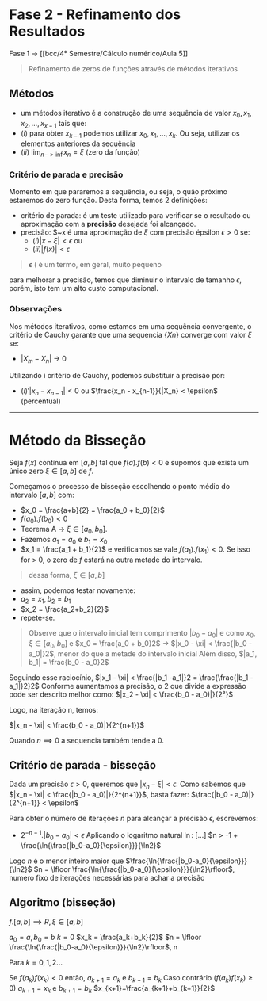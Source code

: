 # Fase 2 - Refinamento dos Resultados
Fase 1 -> [[bcc/4° Semestre/Cálculo numérico/Aula 5]]
> Refinamento de zeros de funções através de métodos iterativos

## Métodos
- um métodos iterativo é a construção de uma sequência de valor $x_0, x_1, x_2,..., x_{x-1}$ tais que:
- $(i)$ para obter $x_{k-1}$ podemos utilizar $x_0, x_1, ..., x_k$. Ou seja, utilizar os elementos anteriores da sequência
- $(ii)$ $\lim_{n->\inf} x_n = \xi$ (zero da função)

### Critério de parada e precisão
Momento em que pararemos a sequência, ou seja, o quão próximo estaremos do zero função. Desta forma, temos 2 definições:
- critério de parada: é um teste utilizado para verificar se o resultado ou aproximação com a **precisão** desejada foi alcançado.
- precisão: $\~x é uma aproximação de $\xi$ com precisão épsilon $\epsilon > 0$ se:
	- $(i) |x-\xi| < \epsilon$ ou
	- $(ii) |f(x)| < \epsilon$
> **$\epsilon$** ( é um termo, em geral, muito pequeno	

para melhorar a precisão, temos que diminuir o intervalo de tamanho $\epsilon$, porém, isto tem um alto custo computacional.
### Observações 
Nos métodos iterativos, como estamos em uma sequência convergente, o critério de Cauchy garante que uma sequencia {$Xn$} converge com valor $\xi$ se:

- |$X_m - X_n|$ -> $0$

Utilizando i critério de Cauchy, podemos substituir a precisão por:
- $(i)' |x_n - x_{n-1}|<0$ ou $\frac{x_n - x_{n-1}}{|X_n} < \epsilon$ (percentual)

---
# Método da Bisseção
Seja $f(x)$ contínua em $[a, b]$ tal que $f(a).f(b)<0$ e supomos que exista um único zero $\xi \in [a,b]$ de $f$.

Começamos o processo de bisseção escolhendo o ponto médio do intervalo $[a,b]$  com:
- $x_0 = \frac{a+b}{2} = \frac{a_0 + b_0}{2}$ 
- $f(a_0).f(b_0) < 0$
- Teorema A -> $\xi \in [a_0, b_0]$.
- Fazemos $a_1=a_0$ e $b_1 = x_0$
- $x_1 = \frac{a_1 + b_1}{2}$ e verificamos se vale $f(a_1).f(x_1) < 0$. Se isso for > 0, o zero de $f$ estará na outra metade do intervalo.
> dessa forma, $\xi \in [a, b]$
- assim, podemos testar novamente:
- $a_2 = x_1, b_2 = b_1$
- $x_2 = \frac{a_2+b_2}{2}$
- repete-se.

> Observe que o intervalo inicial tem comprimento $|b_0 - a_0|$ e como $x_0, \xi \in [a_0, b_0]$ e $x_0 = \frac{a_0 + b_0}2$ -> $|x_0 - \xi| < \frac{|b_0 -a_0|}2$, menor do que a metade do intervalo inicial
   Além disso, $|a_1, b_1| = \frac{b_0 - a_0}2$

Seguindo esse raciocínio, $|x_1 - \xi| < \frac{|b_1 -a_1|}2 = \frac{\frac{|b_1 -a_1|}2}2$
Conforme aumentamos a precisão, o 2 que divide a expressão pode ser descrito melhor como:
$|x_2 - \xi| < \frac{b_0 - a_0)|}{2³}$

Logo, na iteração n, temos:

$|x_n - \xi| < \frac{b_0 - a_0)|}{2^{n+1}}$

Quando $n \implies 0$ 
a sequencia também tende a 0.

## Critério de parada - bisseção
Dada um precisão $\epsilon > 0$, queremos que $|x_n - \xi| < \epsilon$.
Como sabemos que $|x_n - \xi| < \frac{|b_0 - a_0)|}{2^{n+1}}$, basta fazer:
$\frac{|b_0 - a_0)|}{2^{n+1}} < \epsilon$


Para obter o número de iterações $n$ para alcançar a precisão $\epsilon$, escrevemos:
- $2^{-n-1} . |b_0-a_0| < \epsilon$
Aplicando o logaritmo natural $\ln$:
[...]
$n > -1 + \frac{\ln{\frac{|b_0-a_0}{\epsilon}}}{\ln2}$

Logo $n$ é o menor inteiro maior que $\frac{\ln{\frac{|b_0-a_0}{\epsilon}}}{\ln2}$
$n = \lfloor \frac{\ln{\frac{|b_0-a_0}{\epsilon}}}{\ln2}\rfloor$, numero fixo de iterações necessárias para achar a precisão

## Algoritmo (bisseção)
$f.[a,b] \implies R, \xi \in [a,b]$

$a_0 = a, b_0 = b$
$k=0$
$x_k = \frac{a_k+b_k}{2}$
$n = \lfloor \frac{\ln{\frac{|b_0-a_0}{\epsilon}}}{\ln2}\rfloor$, n

Para $k=0, 1, 2...$

Se $f(a_k)f(x_k)<0$ então, $a_{k+1} = a_k$  e $b_{k+1} = b_k$
Caso contrário ($f(a_k)f(x_k)\geq0)$
$a_{k+1}=x_k$ e $b_{k+1} =b_k$
$x_{k+1}=\frac{a_{k+1}+b_{k+1}}{2}$

